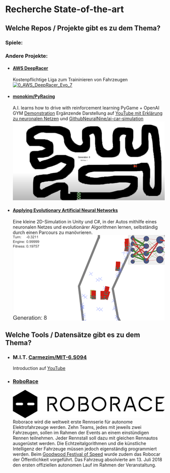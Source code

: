 # Recherche State-of-the-art

## Welche Repos / Projekte gibt es zu dem Thema? ##
### Spiele:

### Andere Projekte:
- #### [AWS DeepRacer](https://aws.amazon.com/de/deepracer/)
  Kostenpflichtige Liga zum Traininieren von Fahrzeugen
  [![0_AWS_DeepRacer_Evo_7](./res/0_AWS_DeepRacer_Evo_7.png)](https://aws.amazon.com/de/deepracer/)

- #### [monokim/PyRacing](https://github.com/monokim/PyRacing)
  A.I. learns how to drive with reinforcement learning
  PyGame + OpenAI GYM [Demonstration](https://www.youtube.com/watch?v=pT2Yzr1RqBo)
  Ergänzende Darstellung auf [YouTube mit Erklärung zu neuronalen Netzen](https://www.youtube.com/watch?v=Cy155O5R1Oo) und [GithubNeuralNine/ai-car-simulation](https://github.com/NeuralNine/ai-car-simulation)
  [![0_NeuralNine_Car](./res/0_NeuralNine_Car.PNG)](https://www.youtube.com/watch?v=Cy155O5R1Oo)

- #### [Applying Evolutionary Artificial Neural Networks](https://github.com/ArztSamuel/Applying_EANNs) #### 
  Eine kleine 2D-Simulation in Unity und C#, in der Autos mithilfe eines neuronalen Netzes und evolutionärer Algorithmen lernen, selbständig durch einen Parcours zu manövrieren.
  [![0_samuel_deep_learning_car](./res/0_samuel_deep_learning_car.png)](https://www.youtube.com/watch?v=Aut32pR5PQA)

## Welche Tools / Datensätze gibt es zu dem Thema?
- ### M.I.T. [Carmezim/MIT-6.S094](https://github.com/Carmezim/MIT-6.S094)
  Introduction auf [YouTube](https://youtu.be/1L0TKZQcUtA)

- ### [RoboRace](https://roborace.com)
  [![0_Roborace_2015](./res/0_Roborace_2015.png)](https://youtu.be/yoTQlaoVuHg?t=107)
  Roborace wird die weltweit erste Rennserie für autonome Elektrofahrzeuge werden.
  Zehn Teams, jedes mit jeweils zwei Fahrzeugen, sollen im Rahmen der Events an einem einstündigen Rennen teilnehmen. Jeder Rennstall soll dazu mit gleichen Rennautos ausgerüstet werden. Die Echtzeitalgorithmen und die künstliche Intelligenz der Fahrzeuge müssen jedoch eigenständig programmiert werden.
  Beim [Goodwood Festival of Speed](https://www.youtube.com/watch?v=QtVbch-02Fs) wurde zudem das Robocar der Öffentlichkeit vorgeführt. Das Fahrzeug absolvierte am 13. Juli 2018 den ersten offiziellen autonomen Lauf im Rahmen der Veranstaltung.
